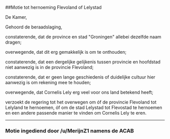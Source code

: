 ##Motie tot hernoeming Flevoland of Lelystad 
 
De Kamer,

Gehoord de beraadslaging,

constaterende, dat de province en stad "Groningen" allebei dezelfde naam dragen;

overwegende, dat dit erg gemakkelijk is om te onthouden;

constaterende, dat een dergelijke gelijkenis tussen provincie en hoofdstad niet aanwezig is in de provincie Flevoland;

constaterende, dat er geen lange geschiedenis of duidelijke cultuur hier aanwezig is om rekening mee te houden;

overwegende, dat Cornelis Lely erg veel voor ons land betekend heeft;

verzoekt de regering tot het overwegen om óf de provincie Flevoland tot Lelyland te hernoemen, óf om de stad Lelystad tot Flevostad te hernoemen en een andere passende manier te vinden om Cornelis Lely te eren.

---

### Motie ingediend door /u/MerijnZ1 namens de ACAB